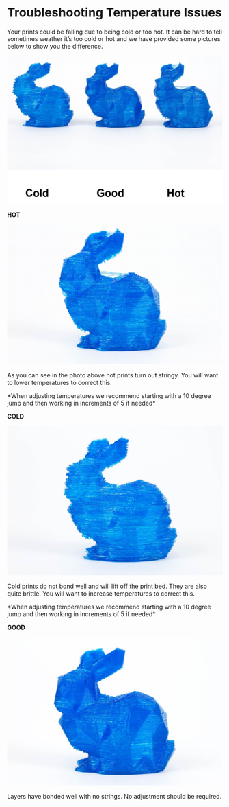 # Troubleshooting Temperature Issues

Your prints could be failing due to being cold or too hot. It can be hard to tell sometimes weather it’s too cold or hot and we have provided some pictures below to show you the difference.

![](../.gitbook/assets/t1.PNG)

**HOT**

![](../.gitbook/assets/t2.PNG)

As you can see in the photo above hot prints turn out stringy. You will want to lower temperatures to correct this.

\*When adjusting temperatures we recommend starting with a 10 degree jump and then working in increments of 5 if needed\*

**COLD**

![](../.gitbook/assets/t3.PNG)

Cold prints do not bond well and will lift off the print bed. They are also quite brittle. You will want to increase temperatures to correct this.

\*When adjusting temperatures we recommend starting with a 10 degree jump and then working in increments of 5 if needed\*

**GOOD**

![](../.gitbook/assets/t4.PNG)

Layers have bonded well with no strings. No adjustment should be required.

